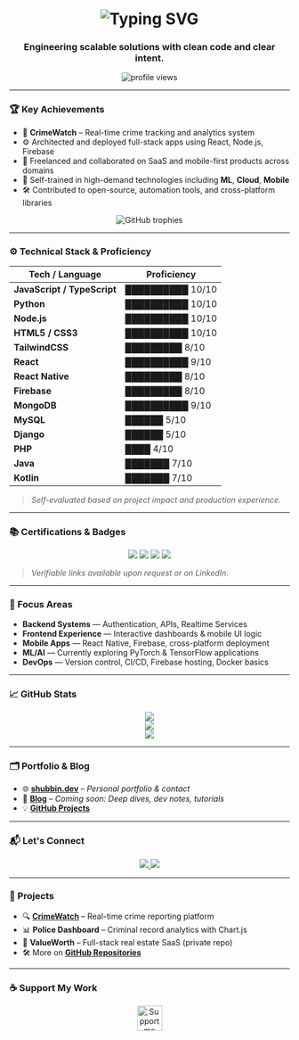

<!-- Typing Header -->
<h1 align="center">
  <img src="https://readme-typing-svg.herokuapp.com?font=Fira+Code&weight=500&duration=3000&pause=1000&color=FF3CAC&center=true&vCenter=true&width=650&lines=Hi%2C+I'm+Shubbin;Software+Engineer+%7C+Backend+Focused+%7C+Product-Driven" alt="Typing SVG" />
</h1>

<h3 align="center">Engineering scalable solutions with clean code and clear intent.</h3>

<p align="center">
  <img src="https://komarev.com/ghpvc/?username=shubbin&label=Profile%20views&color=FF3CAC&style=flat-square" alt="profile views" />
</p>

---

### 🏆 Key Achievements

- 🔐 **CrimeWatch** – Real-time crime tracking and analytics system  
- ⚙️ Architected and deployed full-stack apps using React, Node.js, Firebase  
- 💼 Freelanced and collaborated on SaaS and mobile-first products across domains  
- 🧠 Self-trained in high-demand technologies including **ML**, **Cloud**, **Mobile**  
- 🛠️ Contributed to open-source, automation tools, and cross-platform libraries  

<p align="center">
  <img src="https://github-profile-trophy.vercel.app/?username=shubbin&theme=gruvbox&no-frame=true&title=Stars,Commits,Repositories,PullRequest" alt="GitHub trophies" />
</p>

---

### ⚙️ Technical Stack & Proficiency

| Tech / Language       | Proficiency |
|-----------------------|-------------|
| **JavaScript / TypeScript** | ██████████ 10/10 |
| **Python**            | ██████████ 10/10 |
| **Node.js**           | ██████████ 10/10 |
| **HTML5 / CSS3**      | ██████████ 10/10 |
| **TailwindCSS**       | █████████  8/10  |
| **React**             | ██████████ 9/10  |
| **React Native**      | █████████  8/10  |
| **Firebase**          | █████████  8/10  |
| **MongoDB**           | ██████████ 9/10  |
| **MySQL**             | ██████      5/10 |
| **Django**            | ██████      5/10 |
| **PHP**               | ████        4/10 |
| **Java**              | ███████     7/10 |
| **Kotlin**            | ███████     7/10 |

> _Self-evaluated based on project impact and production experience._

---

### 📚 Certifications & Badges

<p align="center">
  <img src="https://img.shields.io/badge/Fullstack%20Web%20Development-Udemy-blue?style=for-the-badge&logo=Udemy" />
  <img src="https://img.shields.io/badge/Java%20Programming-Coursera-green?style=for-the-badge&logo=Coursera" />
  <img src="https://img.shields.io/badge/AI%20Foundations-IBM-blue?style=for-the-badge&logo=IBM" />
  <img src="https://img.shields.io/badge/Cloud%20Development-FreeCodeCamp-purple?style=for-the-badge&logo=freecodecamp" />
</p>

> *Verifiable links available upon request or on LinkedIn.*

---

### 🧠 Focus Areas

- **Backend Systems** — Authentication, APIs, Realtime Services  
- **Frontend Experience** — Interactive dashboards & mobile UI logic  
- **Mobile Apps** — React Native, Firebase, cross-platform deployment  
- **ML/AI** — Currently exploring PyTorch & TensorFlow applications  
- **DevOps** — Version control, CI/CD, Firebase hosting, Docker basics

---

### 📈 GitHub Stats

<p align="center">
  <img src="https://github-readme-stats.vercel.app/api?username=shubbin&show_icons=true&theme=radical&count_private=true" />
  <br />
  <img src="https://github-readme-streak-stats.herokuapp.com/?user=shubbin&theme=radical" />
  <br />
  <img src="https://github-readme-stats.vercel.app/api/top-langs/?username=shubbin&layout=compact&theme=radical" />
</p>

---

### 🗂 Portfolio & Blog

- 🌐 [**shubbin.dev**](https://shubbin.dev) – *Personal portfolio & contact*  
- 📝 [**Blog**](https://blog.shubbin.dev) – *Coming soon: Deep dives, dev notes, tutorials*  
- 💡 [**GitHub Projects**](https://github.com/Shubbin?tab=repositories)

---

### 📬 Let's Connect

<p align="center">
  <a href="https://twitter.com/shubbin23" target="_blank">
    <img src="https://img.shields.io/twitter/follow/shubbin23?logo=twitter&style=for-the-badge" />
  </a>
  <a href="https://www.linkedin.com/in/makinde-olasubomi" target="_blank">
    <img src="https://img.shields.io/badge/LinkedIn-Connect-blue?logo=linkedin&style=for-the-badge" />
  </a>
</p>

---

### 💼 Projects

- 🔍 [**CrimeWatch**](https://github.com/Shubbin/CrimeWatch.git) – Real-time crime reporting platform  
- 📊 **Police Dashboard** – Criminal record analytics with Chart.js  
- 🔧 **ValueWorth** – Full-stack real estate SaaS (private repo)  
- 🛠️ More on [**GitHub Repositories**](https://github.com/Shubbin)

---

### ☕ Support My Work

<p align="center">
  <a href="https://ko-fi.com/shubbin" target="_blank">
    <img src="https://cdn.ko-fi.com/cdn/kofi3.png?v=3" height="45" alt="Support me on Ko-fi" />
  </a>
</p>
